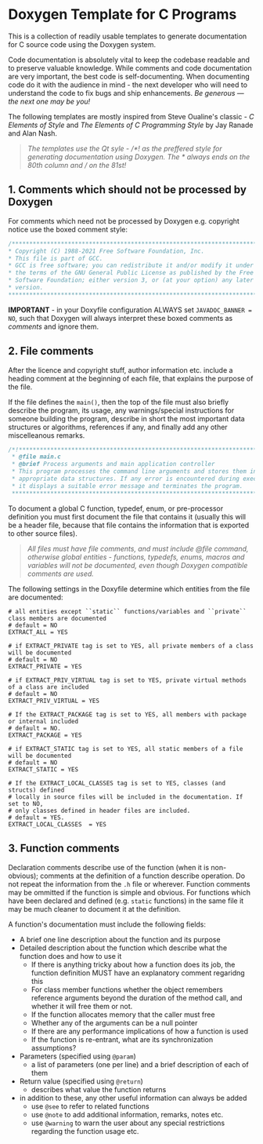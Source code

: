 # Doxygen Template for C Programs
This is a collection of readily usable templates to generate documentation for C source code using the Doxygen system.  

Code documentation is absolutely vital to keep the codebase readable and to preserve valuable knowledge. While comments and code documentation are very important, the best code is self-documenting. When documenting code do it with the audience in mind - the next developer who will need to understand the code to fix bugs and ship enhancements. *Be generous — the next one may be you!*  

The following templates are mostly inspired from Steve Oualine's classic - *C Elements of Style* and *The Elements of C Programming Style* by Jay Ranade and Alan Nash.

> *The templates use the Qt syle - /\*! as the preffered style for generating documentation using Doxygen. The \* always ends on the 80th column and \/ on the 81st!*

## 1. Comments which should not be processed by Doxygen

For comments which need not be processed by Doxygen e.g. copyright notice use the boxed comment style:

```C
/******************************************************************************
* Copyright (C) 1988-2021 Free Software Foundation, Inc.                      *
* This file is part of GCC.                                                   *
* GCC is free software; you can redistribute it and/or modify it under        *
* the terms of the GNU General Public License as published by the Free        *
* Software Foundation; either version 3, or (at your option) any later        *
* version.                                                                    *
*******************************************************************************/
```

**IMPORTANT** - in your Doxyfile configuration ALWAYS set ``JAVADOC_BANNER = NO``, such that Doxygen will always interpret these boxed comments as *comments* and ignore them.

## 2. File comments
After the licence and copyright stuff, author information etc. include a heading comment at the beginning of each file, that explains the purpose of the file.  

If the file defines the ``main()``, then the top of the file must also briefly describe the program, its usage, any warnings/special instructions for someone building the program, describe in short the most important data structures or algorithms, references if any, and finally add any other miscelleanous remarks.  

```C
/*!****************************************************************************
 * @file main.c
 * @brief Process arguments and main application controller
 * This program processes the command line arguments and stores them in the
 * appropriate data structures. If any error is encountered during execution
 * it displays a suitable error message and terminates the program.
 *******************************************************************************/
 ```
To document a global C function, typedef, enum, or pre-processor definition you must first document the file that contains it (usually this will be a header file, because that file contains the information that is exported to other source files).
 
 > *All files must have file comments, and must include @file command, otherwise global entities - functions, typedefs, enums, macros and variables will not be documented, even though Doxygen compatible comments are used.*

The following settings in the Doxyfile determine which entities from the file are documented:

```Shell
# all entities except ``static`` functions/variables and ``private`` class members are documented
# default = NO
EXTRACT_ALL = YES      

# if EXTRACT_PRIVATE tag is set to YES, all private members of a class will be documented
# default = NO
EXTRACT_PRIVATE = YES   

# if EXTRACT_PRIV_VIRTUAL tag is set to YES, private virtual methods of a class are included
# default = NO
EXTRACT_PRIV_VIRTUAL = YES 

# If the EXTRACT_PACKAGE tag is set to YES, all members with package or internal included
# default = NO.
EXTRACT_PACKAGE = YES

# if EXTRACT_STATIC tag is set to YES, all static members of a file will be documented
# default = NO
EXTRACT_STATIC = YES   

# If the EXTRACT_LOCAL_CLASSES tag is set to YES, classes (and structs) defined
# locally in source files will be included in the documentation. If set to NO,
# only classes defined in header files are included.
# default = YES.
EXTRACT_LOCAL_CLASSES  = YES     
```

## 3. Function comments
Declaration comments describe use of the function (when it is non-obvious); comments at the definition of a function describe operation. Do not repeat the information from the ``.h`` file or wherever. Function comments may be ommitted if the function is simple and obvious.  For functions which have been declared and defined (e.g. ``static`` functions) in the same file it may be much cleaner to document it at the definition.  

A function's documentation must include the following fields:
* A brief one line description about the function and its purpose
* Detailed description about the function which describe what the function does and how to use it
    * If there is anything tricky about how a function does its job, the function definition MUST have an explanatory comment regaridng this 
    * For class member functions whether the object remembers reference arguments beyond the duration of the method call, and whether it will free them or not.
    * If the function allocates memory that the caller must free
    * Whether any of the arguments can be a null pointer
    * If there are any performance implications of how a function is used
    * If the function is re-entrant, what are its synchronization assumptions?
* Parameters (specified using ``@param``)
    * a list of parameters (one per line) and a brief description of each of them
* Return value (specified using ``@return``)
    * describes what value the function returns
* in addition to these, any other useful information can always be added
    * use ``@see`` to refer to related functions
    * use ``@note`` to add additional information, remarks, notes etc.
    * use ``@warning`` to warn the user about any special restrictions regarding the function usage etc. 
